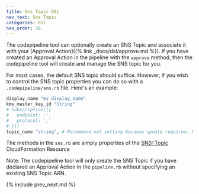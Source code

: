 ```yaml
---
title: Sns Topic DSL
nav_text: Sns Topic
categories: dsl
nav_order: 16
---
```


The codepipeline tool can optionally create an SNS Topic and associate it with your [Approval Action]({% link _docs/dsl/approve.md %}).
If you have created an Approval Action in the pipeline with the `approve` method, then the codepipeline tool will create and manage the SNS topic for you.

For most cases, the default SNS topic should suffice. However, if you wish to control the SNS topic properties you can do so with a `.codepipeline/sns.rb` file.  Here's an example:

```ruby
display_name "my display_name"
kms_master_key_id "String"
# subscription([{
#   endpoint: '',
#   protocol: ','
# }])
topic_name "string", # Recommend not setting because update requires: Replacement. Allow CloudFormation to set it so 2 pipelines dont have same SNS Topic name that collides
```

The methods in the `sns.rb` are simply properties of the [SNS::Topic](https://docs.aws.amazon.com/AWSCloudFormation/latest/UserGuide/aws-properties-sns-topic.html) CloudFormation Resource

Note: The codepipeline tool will only create the SNS Topic if you have declared an Approval Action in the `pipeline.rb` without specifying an existing SNS Topic ARN.

{% include prev_next.md %}
